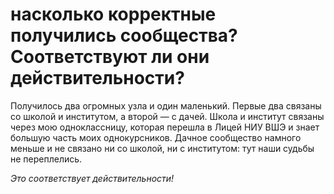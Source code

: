 # **насколько корректные получились сообщества? Соответствуют ли они действительности?**

Получилось два огромных узла и один маленький. Первые два связаны со школой и институтом, а второй — с дачей. 
Школа и институт связаны через мою одноклассницу, которая перешла в Лицей НИУ ВШЭ и знает большую часть моих однокурсников. Дачное сообщество намного меньше и не связано ни со школой, ни с институтом: тут наши судьбы не переплелись.


*Это соответствует действительности!*
